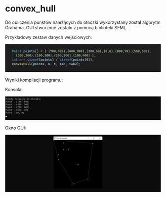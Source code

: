 # convex_hull

Do obliczenia punktów należących do otoczki wykorzystany został algorytm Grahama. GUI stworzone 
zostało z pomocą biblioteki SFML.


Przykładowy zestaw danych wejściowych:

<img src="input.png">


Wyniki kompilacji programu:

Konsola:


<img src="point.png">


Okno GUI:


<img src="hull1.png">

